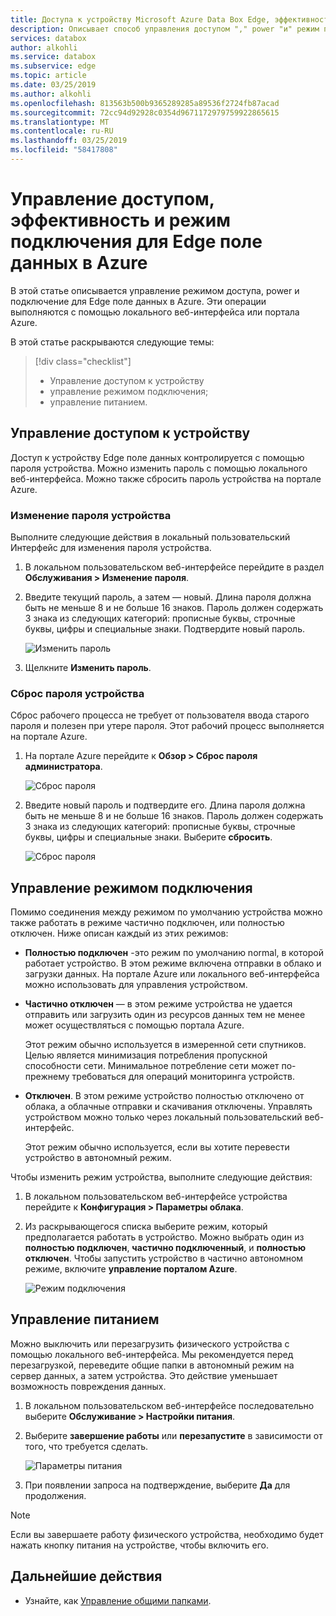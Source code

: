 ```yaml
---
title: Доступа к устройству Microsoft Azure Data Box Edge, эффективность и режим подключения | Документация Майкрософт
description: Описывает способ управления доступом "," power "и" режим подключения для устройства Edge поле данных Azure, что позволяет передавать данные в Azure
services: databox
author: alkohli
ms.service: databox
ms.subservice: edge
ms.topic: article
ms.date: 03/25/2019
ms.author: alkohli
ms.openlocfilehash: 813563b500b9365289285a89536f2724fb87acad
ms.sourcegitcommit: 72cc94d92928c0354d9671172979759922865615
ms.translationtype: MT
ms.contentlocale: ru-RU
ms.lasthandoff: 03/25/2019
ms.locfileid: "58417808"
---
```

# <a name="manage-access-power-and-connectivity-mode-for-your-azure-data-box-edge"></a>Управление доступом, эффективность и режим подключения для Edge поле данных в Azure

В этой статье описывается управление режимом доступа, power и подключение для Edge поле данных в Azure. Эти операции выполняются с помощью локального веб-интерфейса или портала Azure.

В этой статье раскрываются следующие темы:

> [!div class="checklist"]
> * Управление доступом к устройству
> * управление режимом подключения;
> * управление питанием.


## <a name="manage-device-access"></a>Управление доступом к устройству

Доступ к устройству Edge поле данных контролируется с помощью пароля устройства. Можно изменить пароль с помощью локального веб-интерфейса. Можно также сбросить пароль устройства на портале Azure.

### <a name="change-device-password"></a>Изменение пароля устройства

Выполните следующие действия в локальный пользовательский Интерфейс для изменения пароля устройства.

1. В локальном пользовательском веб-интерфейсе перейдите в раздел **Обслуживания > Изменение пароля**.
2. Введите текущий пароль, а затем — новый. Длина пароля должна быть не меньше 8 и не больше 16 знаков. Пароль должен содержать 3 знака из следующих категорий: прописные буквы, строчные буквы, цифры и специальные знаки. Подтвердите новый пароль.

    ![Изменить пароль](media/data-box-edge-manage-access-power-connectivity-mode/change-password-1.png)

3. Щелкните **Изменить пароль**.
 
### <a name="reset-device-password"></a>Сброс пароля устройства

Сброс рабочего процесса не требует от пользователя ввода старого пароля и полезен при утере пароля. Этот рабочий процесс выполняется на портале Azure.

1. На портале Azure перейдите к **Обзор > Сброс пароля администратора**.

    ![Сброс пароля](media/data-box-edge-manage-access-power-connectivity-mode/reset-password-1.png)


2. Введите новый пароль и подтвердите его. Длина пароля должна быть не меньше 8 и не больше 16 знаков. Пароль должен содержать 3 знака из следующих категорий: прописные буквы, строчные буквы, цифры и специальные знаки. Выберите **сбросить**.

    ![Сброс пароля](media/data-box-edge-manage-access-power-connectivity-mode/reset-password-2.png)

## <a name="manage-connectivity-mode"></a>Управление режимом подключения

Помимо соединения между режимом по умолчанию устройства можно также работать в режиме частично подключен, или полностью отключен. Ниже описан каждый из этих режимов:

- **Полностью подключен** -это режим по умолчанию normal, в которой работает устройство. В этом режиме включена отправки в облако и загрузки данных. На портале Azure или локального веб-интерфейса можно использовать для управления устройством.

- **Частично отключен** — в этом режиме устройства не удается отправить или загрузить один из ресурсов данных тем не менее может осуществляться с помощью портала Azure.

    Этот режим обычно используется в измеренной сети спутников. Целью является минимизация потребления пропускной способности сети. Минимальное потребление сети может по-прежнему требоваться для операций мониторинга устройств.

- **Отключен**. В этом режиме устройство полностью отключено от облака, а облачные отправки и скачивания отключены. Управлять устройством можно только через локальный пользовательский веб-интерфейс.

    Этот режим обычно используется, если вы хотите перевести устройство в автономный режим.

Чтобы изменить режим устройства, выполните следующие действия:

1. В локальном пользовательском веб-интерфейсе устройства перейдите к **Конфигурация > Параметры облака**.
2. Из раскрывающегося списка выберите режим, который предполагается работать в устройство. Можно выбрать один из **полностью подключен**, **частично подключенный**, и **полностью отключен**. Чтобы запустить устройство в частично автономном режиме, включите **управление порталом Azure**.

    ![Режим подключения](media/data-box-edge-manage-access-power-connectivity-mode/connectivity-mode.png)
 
## <a name="manage-power"></a>Управление питанием

Можно выключить или перезагрузить физического устройства с помощью локального веб-интерфейса. Мы рекомендуется перед перезагрузкой, переведите общие папки в автономный режим на сервер данных, а затем устройства. Это действие уменьшает возможность повреждения данных.

1. В локальном пользовательском веб-интерфейсе последовательно выберите **Обслуживание > Настройки питания**.
2. Выберите **завершение работы** или **перезапустите** в зависимости от того, что требуется сделать.

    ![Параметры питания](media/data-box-edge-manage-access-power-connectivity-mode/shut-down-restart-1.png)

3. При появлении запроса на подтверждение, выберите **Да** для продолжения.

> [!NOTE]
> Если вы завершаете работу физического устройства, необходимо будет нажать кнопку питания на устройстве, чтобы включить его.

## <a name="next-steps"></a>Дальнейшие действия

- Узнайте, как [Управление общими папками](data-box-edge-manage-shares.md).